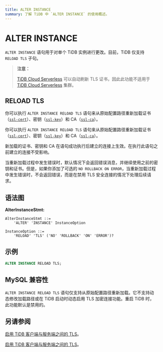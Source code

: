 ```yaml
---
title: ALTER INSTANCE
summary: 了解 TiDB 中 `ALTER INSTANCE` 的使用概述。
---
```


# ALTER INSTANCE

`ALTER INSTANCE` 语句用于对单个 TiDB 实例进行更改。目前，TiDB 仅支持 `RELOAD TLS` 子句。

> **注意：**
>
> [TiDB Cloud Serverless](https://docs.pingcap.com/tidbcloud/select-cluster-tier#tidb-cloud-serverless) 可以自动刷新 TLS 证书，因此此功能不适用于 [TiDB Cloud Serverless](https://docs.pingcap.com/tidbcloud/select-cluster-tier#tidb-cloud-serverless) 集群。

## RELOAD TLS

<CustomContent platform="tidb">

你可以执行 `ALTER INSTANCE RELOAD TLS` 语句来从原始配置路径重新加载证书（[`ssl-cert`](/tidb-configuration-file.md#ssl-cert)）、密钥（[`ssl-key`](/tidb-configuration-file.md#ssl-key)）和 CA（[`ssl-ca`](/tidb-configuration-file.md#ssl-ca)）。

</CustomContent>

<CustomContent platform="tidb-cloud">

你可以执行 `ALTER INSTANCE RELOAD TLS` 语句来从原始配置路径重新加载证书（[`ssl-cert`](https://docs.pingcap.com/tidb/stable/tidb-configuration-file#ssl-cert)）、密钥（[`ssl-key`](https://docs.pingcap.com/tidb/stable/tidb-configuration-file#ssl-key)）和 CA（[`ssl-ca`](https://docs.pingcap.com/tidb/stable/tidb-configuration-file#ssl-ca)）。

</CustomContent>

新加载的证书、密钥和 CA 在语句成功执行后建立的连接上生效。在执行此语句之前建立的连接不受影响。

当重新加载过程中发生错误时，默认情况下会返回错误消息，并继续使用之前的密钥和证书。但是，如果你添加了可选的 `NO ROLLBACK ON ERROR`，当重新加载过程中发生错误时，不会返回错误，而是在禁用 TLS 安全连接的情况下处理后续请求。

## 语法图

**AlterInstanceStmt:**

```ebnf+diagram
AlterInstanceStmt ::=
    'ALTER' 'INSTANCE' InstanceOption

InstanceOption ::=
    'RELOAD' 'TLS' ('NO' 'ROLLBACK' 'ON' 'ERROR')?
```

## 示例


```sql
ALTER INSTANCE RELOAD TLS;
```

## MySQL 兼容性

`ALTER INSTANCE RELOAD TLS` 语句仅支持从原始配置路径重新加载。它不支持动态修改加载路径或在 TiDB 启动时动态启用 TLS 加密连接功能。重启 TiDB 时，此功能默认是禁用的。

## 另请参阅

<CustomContent platform="tidb">

[启用 TiDB 客户端与服务端之间的 TLS](/enable-tls-between-clients-and-servers.md)。

</CustomContent>

<CustomContent platform="tidb-cloud">

[启用 TiDB 客户端与服务端之间的 TLS](https://docs.pingcap.com/tidb/stable/enable-tls-between-clients-and-servers)。

</CustomContent>
